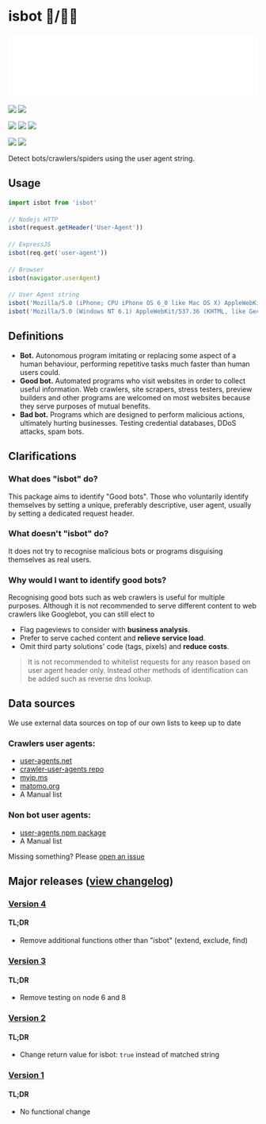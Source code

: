 # isbot 🤖/👨‍🦰

[![](./page/isbot.svg)](https://isbot.js.org)

[![](https://img.shields.io/npm/v/isbot.svg?style=flat-square)](https://www.npmjs.com/package/isbot) [![](https://img.shields.io/node/v/isbot?style=flat-square)](https://nodejs.org/en/download/releases/)

[![](https://img.shields.io/circleci/build/github/omrilotan/isbot?style=flat-square)](https://circleci.com/gh/omrilotan/isbot) [![](https://img.shields.io/npm/dt/isbot?style=flat-square)](https://www.npmjs.com/package/isbot) [![](https://img.shields.io/github/last-commit/omrilotan/isbot?style=flat-square)](https://github.com/omrilotan/isbot/graphs/commit-activity)

[![](https://img.shields.io/librariesio/sourcerank/npm/isbot?style=flat-square)](https://libraries.io/npm/isbot) [![](https://badges.openbase.io/js/rating/isbot.svg)](https://openbase.io/js/isbot#rate)

Detect bots/crawlers/spiders using the user agent string.

## Usage

```js
import isbot from 'isbot'

// Nodejs HTTP
isbot(request.getHeader('User-Agent'))

// ExpressJS
isbot(req.get('user-agent'))

// Browser
isbot(navigator.userAgent)

// User Agent string
isbot('Mozilla/5.0 (iPhone; CPU iPhone OS 6_0 like Mac OS X) AppleWebKit/536.26 (KHTML, like Gecko) Version/6.0 Mobile/10A5376e Safari/8536.25 (compatible; Googlebot/2.1; +http://www.google.com/bot.html)') // true
isbot('Mozilla/5.0 (Windows NT 6.1) AppleWebKit/537.36 (KHTML, like Gecko) Chrome/41.0.2228.0 Safari/537.36') // false
```

## Definitions
-   **Bot.** Autonomous program imitating or replacing some aspect of a human behaviour, performing repetitive tasks much faster than human users could.
-   **Good bot.** Automated programs who visit websites in order to collect useful information. Web crawlers, site scrapers, stress testers, preview builders and other programs are welcomed on most websites because they serve purposes of mutual benefits.
-   **Bad bot.** Programs which are designed to perform malicious actions, ultimately hurting businesses. Testing credential databases, DDoS attacks, spam bots.

## Clarifications
### What does "isbot" do?
This package aims to identify "Good bots". Those who voluntarily identify themselves by setting a unique, preferably descriptive, user agent, usually by setting a dedicated request header.

### What doesn't "isbot" do?
It does not try to recognise malicious bots or programs disguising themselves as real users.

### Why would I want to identify good bots?
Recognising good bots such as web crawlers is useful for multiple purposes. Although it is not recommended to serve different content to web crawlers like Googlebot, you can still elect to
-   Flag pageviews to consider with **business analysis**.
-   Prefer to serve cached content and **relieve service load**.
-   Omit third party solutions' code (tags, pixels) and **reduce costs**.
> It is not recommended to whitelist requests for any reason based on user agent header only. Instead other methods of identification can be added such as reverse dns lookup.

## Data sources

We use external data sources on top of our own lists to keep up to date

### Crawlers user agents:
-   [user-agents.net](https://user-agents.net/bots)
-   [crawler-user-agents repo](https://raw.githubusercontent.com/monperrus/crawler-user-agents/master/crawler-user-agents.json)
-   [myip.ms](https://www.myip.ms/files/bots/live_webcrawlers.txt)
-   [matomo.org](https://github.com/matomo-org/device-detector/blob/master/Tests/fixtures/bots.yml)
-   A Manual list

### Non bot user agents:
-   [user-agents npm package](https://www.npmjs.com/package/user-agents)
-   A Manual list

Missing something? Please [open an issue](https://github.com/omrilotan/isbot/issues/new/choose)

## Major releases ([view changelog](./CHANGELOG.md))

### [Version 4](https://github.com/omrilotan/isbot/releases/tag/v4.0.0)
#### TL;DR
-   Remove additional functions other than "isbot" (extend, exclude, find)

### [Version 3](https://github.com/omrilotan/isbot/releases/tag/v3.0.0)
#### TL;DR
-   Remove testing on node 6 and 8

### [Version 2](https://github.com/omrilotan/isbot/releases/tag/v2.0.0)
#### TL;DR
-   Change return value for isbot: `true` instead of matched string

### [Version 1](https://github.com/omrilotan/isbot/releases/tag/v1.0.0)
#### TL;DR
-   No functional change
